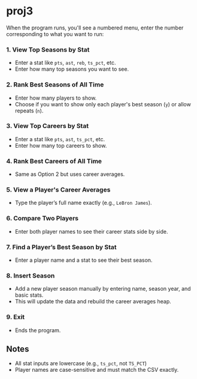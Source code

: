 # proj3
When the program runs, you'll see a numbered menu, enter the number corresponding to what you want to run:

### 1. View Top Seasons by Stat
- Enter a stat like `pts`, `ast`, `reb`, `ts_pct`, etc.
- Enter how many top seasons you want to see.

### 2. Rank Best Seasons of All Time
- Enter how many players to show.
- Choose if you want to show only each player's best season (`y`) or allow repeats (`n`).

### 3. View Top Careers by Stat
- Enter a stat like `pts`, `ast`, `ts_pct`, etc.
- Enter how many top careers to show.

### 4. Rank Best Careers of All Time
- Same as Option 2 but uses career averages.

### 5. View a Player's Career Averages
- Type the player’s full name exactly (e.g., `LeBron James`).

### 6. Compare Two Players
- Enter both player names to see their career stats side by side.

### 7. Find a Player’s Best Season by Stat
- Enter a player name and a stat to see their best season.

### 8. Insert Season
- Add a new player season manually by entering name, season year, and basic stats.
- This will update the data and rebuild the career averages heap.

### 9. Exit
- Ends the program.

## Notes
- All stat inputs are lowercase (e.g., `ts_pct`, not `TS_PCT`)
- Player names are case-sensitive and must match the CSV exactly.